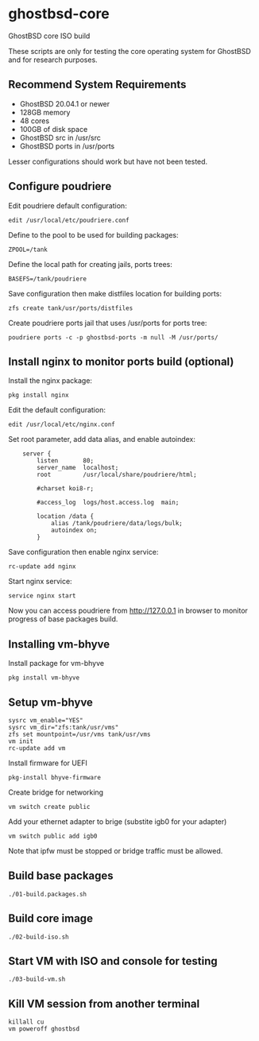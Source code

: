 # ghostbsd-core
GhostBSD core ISO build

These scripts are only for testing the core operating system for GhostBSD and for research purposes.

## Recommend System Requirements

* GhostBSD 20.04.1 or newer
* 128GB memory
* 48 cores
* 100GB of disk space
* GhostBSD src in /usr/src
* GhostBSD ports in /usr/ports

Lesser configurations should work but have not been tested.

## Configure poudriere

Edit poudriere default configuration:

```
edit /usr/local/etc/poudriere.conf
```

Define to the pool to be used for building packages:

```
ZPOOL=/tank
```

Define the local path for creating jails, ports trees:

```
BASEFS=/tank/poudriere
```

Save configuration then make distfiles location for building ports:

```
zfs create tank/usr/ports/distfiles
```

Create poudriere ports jail that uses /usr/ports for ports tree:
```
poudriere ports -c -p ghostbsd-ports -m null -M /usr/ports/
```

## Install nginx to monitor ports build (optional)

Install the nginx package:

```
pkg install nginx
```

Edit the default configuration:

```
edit /usr/local/etc/nginx.conf
```

Set root parameter, add data alias, and enable autoindex:

```
    server {
        listen       80;
        server_name  localhost;
        root         /usr/local/share/poudriere/html;

        #charset koi8-r;

        #access_log  logs/host.access.log  main;

        location /data {
            alias /tank/poudriere/data/logs/bulk;
            autoindex on;
        }
```

Save configuration then enable nginx service:

```
rc-update add nginx
```

Start nginx service:

```
service nginx start
```

Now you can access poudriere from http://127.0.0.1 in browser to monitor progress of base packages build.

## Installing vm-bhyve

Install package for vm-bhyve
```
pkg install vm-bhyve
```

## Setup vm-bhyve
```
sysrc vm_enable="YES"
sysrc vm_dir="zfs:tank/usr/vms"
zfs set mountpoint=/usr/vms tank/usr/vms
vm init
rc-update add vm
```

Install firmware for UEFI
```
pkg-install bhyve-firmware
```

Create bridge for networking
```
vm switch create public
```

Add your ethernet adapter to brige (substite igb0 for your adapter)

```
vm switch public add igb0
```

Note that ipfw must be stopped or bridge traffic must be allowed.  

## Build base packages
```
./01-build.packages.sh
```

## Build core image
```
./02-build-iso.sh
```

## Start VM with ISO and console for testing
```
./03-build-vm.sh
```

## Kill VM session from another terminal
```
killall cu
vm poweroff ghostbsd
```
